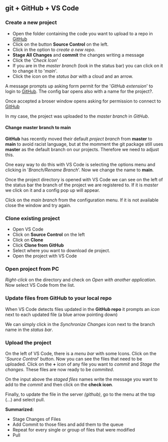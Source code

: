 ## git + GitHub + VS Code

### Create a new project

- Open the folder containing the code you want to upload to a repo in [GitHub](https://github.com)
- Click on the button **Source Control** on the left.
- Click in the option to _create a new repo_.
- **Stage All Changes** and **commit** the changes writing a message
- Click the '_Check Icon_'
- If you are in the _master branch_ (look in the status bar) you can click on it to change it to '_main_'.
- Click the icon on the _status bar_ with a cloud and an arrow.

A message prompts up asking form permit for the '_GitHub extension_' to login to [GitHub](https://github.com). The config bar opens also with a name for the project?.

Once accepted a broser window opens asking for permission to connect to [GitHub](https://github.com)

In my case, the project was uploaded to the _master branch_ in _GitHub_.

#### Change master branch to main

**GitHub** has recently moved their default _project branch_ from **master** to **main** to avoid racist language, but at the momment the git package still uses **master** as the default branch on our projects.
Therefore we need to adjust this.

One easy way to do this with VS Code is selecting the options menu and clicking in '_Branch/Rename Branch_'. Now we change the name to **main**.

Once the project directory is opened with VS Code we can see on the left of the status bar the branch of the project we are registered to. If it is _master_ we click on it and a config pop up will appear.

Click on the _main branch_ from the configuration menu. If it is not available close the window and try again.

### Clone existing project

 - Open VS Code
 - Click on **Source Control** on the left
 - Click on **Clone**
 - Click **Clone from GitHub**
 - Select where you want to download de project.
 - Open the project with VS Code

### Open project from PC

_Right-click_ on the directory and check on _Open with another application_. Now select VS Code from the list.


### Update files from GitHub to your local repo

When VS Code detects files updated in the __GitHub repo__ it prompts an _icon_ next to each updated file (a blue arrow pointing down)

We can simply click in the _Synchronize Changes_ icon next to the branch name in the _status bar_.

### Upload the project

On the left of VS Code, there is a _menu bar_ with some Icons. Click on the '_Source Control_' button. Now you can see the files that need to be uploaded. Click on the **+** icon of any file you want to _commit_ and _Stage the changes_. These files are now ready to be _commited_.

On the input above the _staged files_ names write the message you want to add to the _commit_ and then click on the **check icon**.

Finally, to update the file in the server _(github)_, go to the menu at the top (...) and select pull.

**Summarized:**

- Stage Changes of Files
- Add Commit to those files and add them to the queue
- Repeat for every single or group of files that were modified
- Pull
